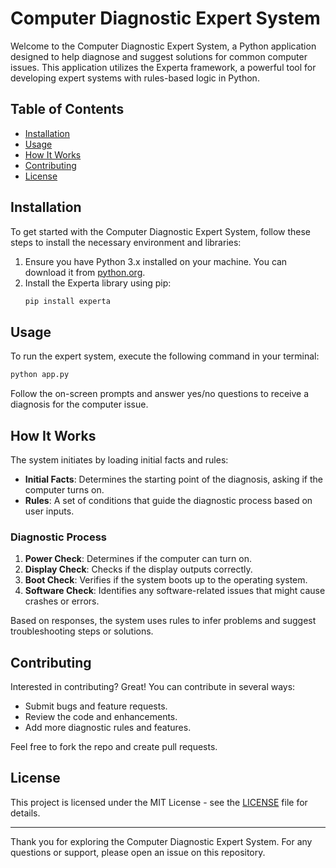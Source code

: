 
# Computer Diagnostic Expert System

Welcome to the Computer Diagnostic Expert System, a Python application designed to help diagnose and suggest solutions for common computer issues. This application utilizes the Experta framework, a powerful tool for developing expert systems with rules-based logic in Python.

## Table of Contents

- [Installation](#installation)
- [Usage](#usage)
- [How It Works](#how-it-works)
- [Contributing](#contributing)
- [License](#license)

## Installation

To get started with the Computer Diagnostic Expert System, follow these steps to install the necessary environment and libraries:

1. Ensure you have Python 3.x installed on your machine. You can download it from [python.org](https://www.python.org/downloads/).
2. Install the Experta library using pip:
   ```bash
   pip install experta
   ```

## Usage

To run the expert system, execute the following command in your terminal:

```bash
python app.py
```

Follow the on-screen prompts and answer yes/no questions to receive a diagnosis for the computer issue.

## How It Works

The system initiates by loading initial facts and rules:
- **Initial Facts**: Determines the starting point of the diagnosis, asking if the computer turns on.
- **Rules**: A set of conditions that guide the diagnostic process based on user inputs.

### Diagnostic Process

1. **Power Check**: Determines if the computer can turn on.
2. **Display Check**: Checks if the display outputs correctly.
3. **Boot Check**: Verifies if the system boots up to the operating system.
4. **Software Check**: Identifies any software-related issues that might cause crashes or errors.

Based on responses, the system uses rules to infer problems and suggest troubleshooting steps or solutions.

## Contributing

Interested in contributing? Great! You can contribute in several ways:
- Submit bugs and feature requests.
- Review the code and enhancements.
- Add more diagnostic rules and features.

Feel free to fork the repo and create pull requests.

## License

This project is licensed under the MIT License - see the [LICENSE](LICENSE) file for details.

---

Thank you for exploring the Computer Diagnostic Expert System. For any questions or support, please open an issue on this repository.
```
